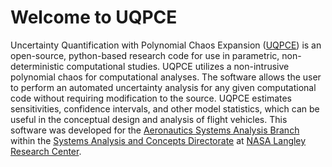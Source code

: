 # Welcome to UQPCE

Uncertainty Quantification with Polynomial Chaos Expansion ([UQPCE](https://github.com/nasa/UQPCE)) is an open-source, python-based research code for use in parametric, non-deterministic computational studies. UQPCE utilizes a non-intrusive polynomial chaos for computational analyses. The software allows the user to perform an automated uncertainty analysis for any given computational code without requiring modification to the source. UQPCE estimates sensitivities, confidence intervals, and other model statistics, which can be useful in the conceptual design and analysis of flight vehicles. This software was developed for the [Aeronautics Systems Analysis Branch](https://sacd.larc.nasa.gov/asab/) within the [Systems Analysis and Concepts Directorate](https://sacd.larc.nasa.gov/) at [NASA Langley Research Center](https://www.nasa.gov/langley).

```{tableofcontents}
```
